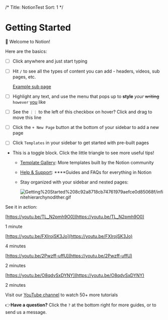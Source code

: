 /*
Title: NotionTest 
Sort: 1
*/

# Getting Started

👋 Welcome to Notion!

Here are the basics:

- [ ]  Click anywhere and just start typing
- [ ]  Hit `/` to see all the types of content you can add - headers, videos, sub pages, etc.

    [Example sub page](Getting%20Started%208c92a8718cb74761979aefce0d85068f/Example%20sub%20page%205ce158d89a85463788a61eca83e56c5d.md)

- [ ]  Highlight any text, and use the menu that pops up to **style** *your* ~~writing~~ `however` [you](https://www.notion.so/product) like
- [ ]  See the `⋮⋮` to the left of this checkbox on hover? Click and drag to move this line
- [ ]  Click the `+ New Page` button at the bottom of your sidebar to add a new page
- [ ]  Click `Templates` in your sidebar to get started with pre-built pages
- This is a toggle block. Click the little triangle to see more useful tips!
    - [Template Gallery](https://www.notion.so/notion/Notion-Template-Gallery-181e961aeb5c4ee6915307c0dfd5156d): More templates built by the Notion community
    - [Help & Support](https://www.notion.so/notion/Help-Support-e040febf70a94950b8620e6f00005004): ****Guides and FAQs for everything in Notion
    - Stay organized with your sidebar and nested pages:

        ![Getting%20Started%208c92a8718cb74761979aefce0d85068f/infinitehierarchynodither.gif](Getting%20Started%208c92a8718cb74761979aefce0d85068f/infinitehierarchynodither.gif)

See it in action:

[https://youtu.be/TL_N2pmh9O0](https://youtu.be/TL_N2pmh9O0)

1 minute

[https://youtu.be/FXIrojSK3Jo](https://youtu.be/FXIrojSK3Jo)

4 minutes

[https://youtu.be/2Pwzff-uffU](https://youtu.be/2Pwzff-uffU)

2 minutes

[https://youtu.be/O8qdvSxDYNY](https://youtu.be/O8qdvSxDYNY)

2 minutes

Visit our [YouTube channel](http://youtube.com/c/notion) to watch 50+ more tutorials

👉**Have a question?** Click the `?` at the bottom right for more guides, or to send us a message.